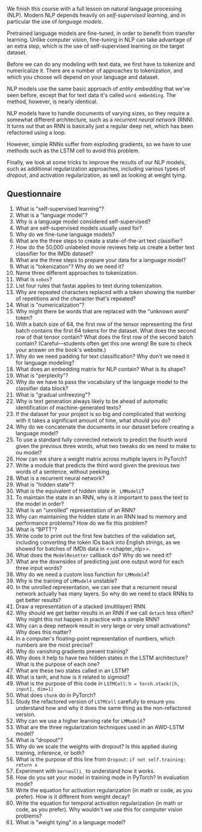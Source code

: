 We finish this course with a full lesson on natural language processing (NLP). Modern NLP depends heavily on *self-supervised learning*, and in particular the use of *language models*.

Pretrained language models are fine-tuned, in order to benefit from transfer learning. Unlike computer vision, fine-tuning in NLP can take advantage of an extra step, which is the use of self-supervised learning on the target dataset.

Before we can do any modeling with text data, we first have to tokenize and numericalize it. There are a number of approaches to tokenization, and which you choose will depend on your language and dataset.

NLP models use the same basic approach of *entity embedding* that we've seen before, except that for text data it's called `word embedding`. The method, however, is nearly identical.

NLP models have to handle documents of varying sizes, so they require a somewhat different architecture, such as a *recurrent neural network* (RNN). It turns out that an RNN is basically just a regular deep net, which has been refactored using a loop.

However, simple RNNs suffer from exploding gradients, so we have to use methods such as the LSTM cell to avoid this problem.

Finally, we look at some tricks to improve the results of our NLP models, such as additional regularization approaches, including various types of *dropout*, and activation regularization, as well as looking at weight tying.

## Questionnaire

1. What is "self-supervised learning"?
1. What is a "language model"?
1. Why is a language model considered self-supervised?
1. What are self-supervised models usually used for?
1. Why do we fine-tune language models?
1. What are the three steps to create a state-of-the-art text classifier?
1. How do the 50,000 unlabeled movie reviews help us create a better text classifier for the IMDb dataset?
1. What are the three steps to prepare your data for a language model?
1. What is "tokenization"? Why do we need it?
1. Name three different approaches to tokenization.
1. What is `xxbos`?
1. List four rules that fastai applies to text during tokenization.
1. Why are repeated characters replaced with a token showing the number of repetitions and the character that's repeated?
1. What is "numericalization"?
1. Why might there be words that are replaced with the "unknown word" token?
1. With a batch size of 64, the first row of the tensor representing the first batch contains the first 64 tokens for the dataset. What does the second row of that tensor contain? What does the first row of the second batch contain? (Careful—students often get this one wrong! Be sure to check your answer on the book's website.)
1. Why do we need padding for text classification? Why don't we need it for language modeling?
1. What does an embedding matrix for NLP contain? What is its shape?
1. What is "perplexity"?
1. Why do we have to pass the vocabulary of the language model to the classifier data block?
1. What is "gradual unfreezing"?
1. Why is text generation always likely to be ahead of automatic identification of machine-generated texts?
1. If the dataset for your project is so big and complicated that working with it takes a significant amount of time, what should you do?
1. Why do we concatenate the documents in our dataset before creating a language model?
1. To use a standard fully connected network to predict the fourth word given the previous three words, what two tweaks do we need to make to ou model?
1. How can we share a weight matrix across multiple layers in PyTorch?
1. Write a module that predicts the third word given the previous two words of a sentence, without peeking.
1. What is a recurrent neural network?
1. What is "hidden state"?
1. What is the equivalent of hidden state in ` LMModel1`?
1. To maintain the state in an RNN, why is it important to pass the text to the model in order?
1. What is an "unrolled" representation of an RNN?
1. Why can maintaining the hidden state in an RNN lead to memory and performance problems? How do we fix this problem?
1. What is "BPTT"?
1. Write code to print out the first few batches of the validation set, including converting the token IDs back into English strings, as we showed for batches of IMDb data in <<chapter_nlp>>.
1. What does the `ModelResetter` callback do? Why do we need it?
1. What are the downsides of predicting just one output word for each three input words?
1. Why do we need a custom loss function for `LMModel4`?
1. Why is the training of `LMModel4` unstable?
1. In the unrolled representation, we can see that a recurrent neural network actually has many layers. So why do we need to stack RNNs to get better results?
1. Draw a representation of a stacked (multilayer) RNN.
1. Why should we get better results in an RNN if we call `detach` less often? Why might this not happen in practice with a simple RNN?
1. Why can a deep network result in very large or very small activations? Why does this matter?
1. In a computer's floating-point representation of numbers, which numbers are the most precise?
1. Why do vanishing gradients prevent training?
1. Why does it help to have two hidden states in the LSTM architecture? What is the purpose of each one?
1. What are these two states called in an LSTM?
1. What is tanh, and how is it related to sigmoid?
1. What is the purpose of this code in `LSTMCell`: `h = torch.stack([h, input], dim=1)`
1. What does `chunk` do in PyTorch?
1. Study the refactored version of `LSTMCell` carefully to ensure you understand how and why it does the same thing as the non-refactored version.
1. Why can we use a higher learning rate for `LMModel6`?
1. What are the three regularization techniques used in an AWD-LSTM model?
1. What is "dropout"?
1. Why do we scale the weights with dropout? Is this applied during training, inference, or both?
1. What is the purpose of this line from `Dropout`: `if not self.training: return x`
1. Experiment with `bernoulli_` to understand how it works.
1. How do you set your model in training mode in PyTorch? In evaluation mode?
1. Write the equation for activation regularization (in math or code, as you prefer). How is it different from weight decay?
1. Write the equation for temporal activation regularization (in math or code, as you prefer). Why wouldn't we use this for computer vision problems?
1. What is "weight tying" in a language model?